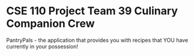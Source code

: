 # CSE 110 Project Team 39 Culinary Companion Crew
PantryPals - the application that provides you with recipes that YOU have currently in your possession! 